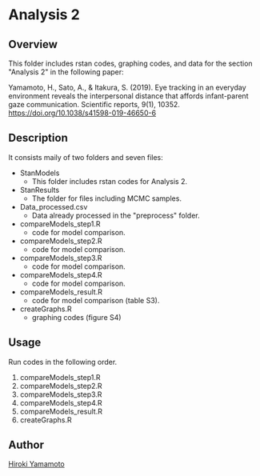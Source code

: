 Analysis 2
====

## Overview
This folder includes rstan codes, graphing codes, and data for the section "Analysis 2" in the following paper:

Yamamoto, H., Sato, A., & Itakura, S. (2019). Eye tracking in an everyday environment reveals the interpersonal distance that affords infant-parent gaze communication. Scientific reports, 9(1), 10352.
https://doi.org/10.1038/s41598-019-46650-6

## Description
It consists maily of two folders and seven files:
- StanModels
  - This folder includes rstan codes for Analysis 2.
- StanResults
  - The folder for files including MCMC samples.
- Data_processed.csv
  - Data already processed in the "preprocess" folder.
- compareModels_step1.R
  - code for model comparison.
- compareModels_step2.R
  - code for model comparison.
- compareModels_step3.R
  - code for model comparison.
- compareModels_step4.R
  - code for model comparison.
- compareModels_result.R
  - code for model comparison (table S3).
- createGraphs.R
  - graphing codes (figure S4)

## Usage
Run codes in the following order.
1. compareModels_step1.R
2. compareModels_step2.R
3. compareModels_step3.R
4. compareModels_step4.R
5. compareModels_result.R
6. createGraphs.R

## Author
[Hiroki Yamamoto](https://github.com/dororo1225)
